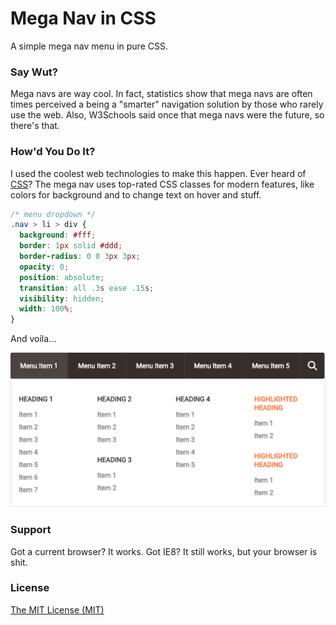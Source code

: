 # Mega Nav in CSS

A simple mega nav menu in pure CSS.


### Say Wut?

Mega navs are way cool. In fact, statistics show that mega navs are often times perceived a being a "smarter" navigation solution by those who rarely use the web. Also, W3Schools said once that mega navs were the future, so there's that.


### How'd You Do It?

I used the coolest web technologies to make this happen. Ever heard of [CSS](https://medium.com/cool-code-pal/a-call-for-web-developers-to-deprecate-their-css-1f6430781393)? The mega nav uses top-rated CSS classes for modern features, like colors for background and to change text on hover and stuff.

```css
/* menu dropdown */
.nav > li > div {
  background: #fff;
  border: 1px solid #ddd;
  border-radius: 0 0 3px 3px;
  opacity: 0;
  position: absolute;
  transition: all .3s ease .15s;
  visibility: hidden;
  width: 100%;
}
```

And voila...

![Mega nav image 1](img/menu.png)


### Support

Got a current browser? It works. Got IE8? It still works, but your browser is shit.


### License

[The MIT License (MIT)](http://allthingssmitty.mit-license.org/)